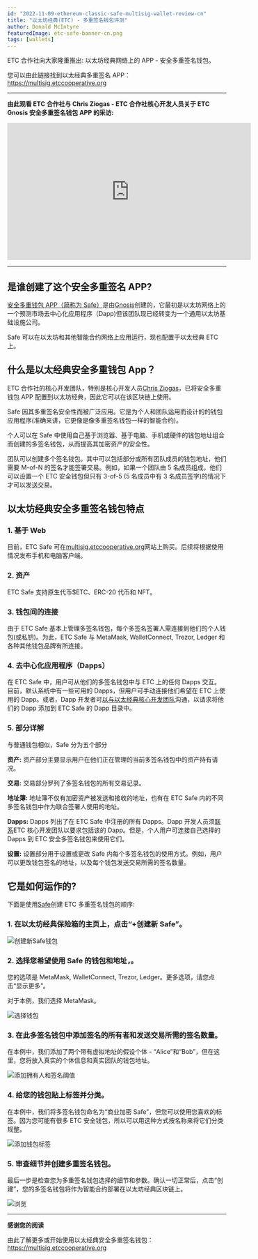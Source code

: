 ```yaml
---
id: "2022-11-09-ethereum-classic-safe-multisig-wallet-review-cn"
title: "以太坊经典(ETC) - 多重签名钱包评测"
author: Donald McIntyre
featuredImage: etc-safe-banner-cn.png
tags: [wallets]
---
```


ETC 合作社向大家隆重推出: 以太坊经典网络上的 APP - 安全多重签名钱包。

您可以由此链接找到以太经典多重签名 APP：https://multisig.etccooperative.org

---

**由此观看 ETC 合作社与 Chris Ziogas - ETC 合作社核心开发人员关于 ETC Gnosis 安全多重签名钱包 APP 的采访:**

<iframe width="560" height="315" src="https://www.youtube.com/embed/kQ7U9aVJV14" title="YouTube video player" frameborder="0" allow="accelerometer; autoplay; clipboard-write; encrypted-media; gyroscope; picture-in-picture" allowfullscreen></iframe>

---

## 是谁创建了这个安全多重签名 APP?

[安全多重钱包 APP（简称为 Safe）](https://gnosis-safe.io/)是由[Gnosis](https://gnosis.io/)创建的，它最初是以太坊网络上的一个预测市场去中心化应用程序（Dapp)但该团队现已经转变为一个通用以太坊基础设施公司。

Safe 可以在以太坊和其他智能合约网络上应用运行，现也配置于以太经典 ETC 上。

## 什么是以太经典安全多重钱包 App？

ETC 合作社的核心开发团队，特别是核心开发人员[Chris Ziogas](https://www.linkedin.com/in/ziogaschr/)，已将安全多重钱包 APP 配置到以太坊经典，因此它可以在该区块链上使用。

Safe 因其多重签名安全性而被广泛应用。它是为个人和团队运用而设计的的钱包应用程序(准确来讲，它更像是像多重签名钱包一样的智能合约)。

个人可以在 Safe 中使用自己基于浏览器、基于电脑、手机或硬件的钱包地址组合而创建的多签名钱包，从而提高其加密资产的安全性。

团队可以创建多个签名钱包。其中可以包括部分或所有团队成员的钱包地址，他们需要 M-of-N 的签名才能签署交易。例如，如果一个团队由 5 名成员组成，他们可以设置一个 ETC 安全钱包但只有 3-of-5 (5 名成员中有 3 名成员签字)的情况下才可以发送交易。

## 以太坊经典安全多重签名钱包特点

### 1. 基于 Web

目前，ETC Safe 可在[multisig.etccooperative.org](https://multisig.etccooperative.org)网站上购买。后续将根据使用情况发布手机和电脑客户端。

### 2. 资产

ETC Safe 支持原生代币$ETC、ERC-20 代币和 NFT。

### 3. 钱包间的连接

由于 ETC Safe 基本上管理多签名钱包，每个多签名签署人需连接到他们的个人钱包(或私钥)。为此，ETC Safe 与 MetaMask, WalletConnect, Trezor, Ledger 和各种其他钱包品牌有所连接。

### 4. 去中心化应用程序（Dapps）

在 ETC Safe 中，用户可从他们的多签名钱包中与 ETC 上的任何 Dapps 交互。目前，默认系统中有一些可用的 Dapps，但用户可手动连接他们希望在 ETC 上使用的 Dapp。或者，Dapp 开发者可[以与以太经典核心开发团队](https://github.com/ETCCooperative)沟通，以请求将他们的 Dapp 添加到 ETC Safe 的 Dapp 目录中。

### 5. 部分详解

与普通钱包相似，Safe 分为五个部分

**资产:** 资产部分主要显示用户在他们正在管理的当前多签名钱包中的资产持有请况。

**交易:** 交易部分罗列了多签名钱包的所有交易记录。

**地址簿:** 地址簿不仅有加密资产被发送和接收的地址，也有在 ETC Safe 内的不同多签名钱包中作为联合签署人使用的地址。

**Dapps:** Dapps 列出了在 ETC Safe 中注册的所有 Dapps。Dapp 开发人员须[联系](https://github.com/ETCCooperative)ETC 核心开发团队以要求包括该的 Dapp。但是，个人用户可连接自己选择的 Dapps 到 ETC 安全多签名钱包来使用它们。

**设置:** 设置部分用于设置或更改 Safe 内每个多签名钱包的使用方式。例如，用户可以更改钱包签名的地址，以及每个钱包发送交易所需的签名数量。

## 它是如何运作的?

下面是使用[Safe](https://multisig.etccooperative.org/)创建 ETC 多重签名钱包的顺序:

### 1. 在以太坊经典保险箱的主页上，点击“+创建新 Safe”。

![创建新Safe钱包](/ETC-Safe-step1.png)

### 2. 选择您希望使用 Safe 的钱包和地址，。

您的选项是 MetaMask, WalletConnect, Trezor, Ledger。更多选项，请您点击“显示更多”。

对于本例，我们选择 MetaMask。

![选择钱包](/ETC-Safe-step2.png)

### 3. 在此多签名钱包中添加签名的所有者和发送交易所需的签名数量。

在本例中，我们添加了两个带有虚拟地址的假设个体 - “Alice”和“Bob”，但在这里，您将放入真实的个体信息和真实团队的钱包地址。

![添加拥有人和签名阈值](/ETC-Safe-step3.png)

### 4. 给您的钱包贴上标签并分类。

在本例中，我们将多签名钱包命名为“商业加密 Safe”，但您可以使用您喜欢的标签。因为您可能有很多 ETC 安全钱包，所以可以用这种方式按名称来将它们分类规整。

![添加钱包标签](/ETC-Safe-step4.png)

### 5. 审查细节并创建多重签名钱包。

最后一步是检查您为多重签名钱包选择的细节和参数。确认一切正常后，点击“创建”，您的多签名钱包将作为智能合约部署在以太坊经典区块链上。

![浏览](/ETC-Safe-step5.png)

---

**感谢您的阅读**

由此了解更多或开始使用以太经典安全多重签名钱包：https://multisig.etccooperative.org
